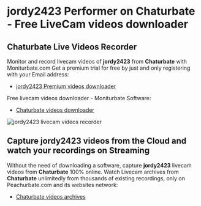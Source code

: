 # jordy2423 Performer on Chaturbate - Free LiveCam videos downloader

## Chaturbate Live Videos Recorder

Monitor and record livecam videos of **jordy2423** from **Chaturbate** with Moniturbate.com
Get a premium trial for free by just and only registering with your Email address:
* [jordy2423 Premium videos downloader](https://moniturbate.com/request-demo-licence-key.html)

Free livecam videos downloader - Moniturbate Software:
* [Chaturbate videos downloader](https://moniturbate.com/moniturbate-download-software.html)

![jordy2423 livecam videos recorder](https://peachurnet.com/templates/moniturbate-software.png)


## Capture jordy2423 videos from the Cloud and watch your recordings on Streaming

Without the need of downloading a software, capture **jordy2423** livecam videos from **Chaturbate** 100% online.
Watch Livecam archives from **Chaturbate** unlimitedly from thousands of existing recordings, only on Peachurbate.com and its websites network:
* [Chaturbate videos archives](https://peachurnet.com/)